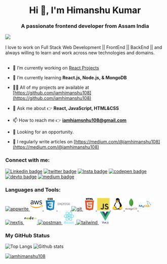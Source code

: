 <h1 align="center">Hi 👋, I'm Himanshu Kumar</h1>
<h3 align="center">A passionate frontend developer from Assam India</h3> 

![](https://komarev.com/ghpvc/?username=iamhimanshu108&color=brightgreen&style=flat)


I love to work on Full Stack Web Development || FrontEnd || BackEnd || and always willing to learn and work across new technologies and domains. <br/> <br/>

- 🔭 I’m currently working on [React Projects](https://github.com/iamhimanshu108/React20days)

- 🌱 I’m currently learning **React.js, Node.js, & MongoDB**

- 👨‍💻 All of my projects are available at [https://github.com/iamhimanshu108](https://github.com/iamhimanshu108)
- 💬 Ask me about   👉  **React, JavaScript, HTML&CSS**
- 📫 How to reach me  👉  **iamhiamsnhu108@gmail.com**
- 👯 Looking for an opportunity.
- 📝 I regularly write articles on [https://medium.com/@iamhimanshu108](https://medium.com/@iamhimanshu108)

<h3 align="left">Connect with me:</h3>
<p align="left">

[![Linkedin badge](https://img.shields.io/badge/LinkedIn-0077B5?style=for-the-badge&logo=linkedin&logoColor=white)](https://www.linkedin.com/in/iamhimanshu108)
[![twitter badge](https://img.shields.io/badge/Twitter-1DA1F2?style=for-the-badge&logo=twitter&logoColor=white)](https://twitter.com/iamhimanshu108)
[![Insta badge](https://img.shields.io/badge/Instagram-E4405F?style=for-the-badge&logo=instagram&logoColor=white)](https://www.instagram.com/iamhimanshu108)
[![codepen badge](https://img.shields.io/badge/Codepen-000000?style=for-the-badge&logo=codepen&logoColor=white)]("https://codepen.io/https://codepen.io/iamhimanshu108")
[![devto badge](https://img.shields.io/badge/dev.to-0A0A0A?style=for-the-badge&logo=devdotto&logoColor=white)]("https://dev.to/https://dev.to/iamhimanshu108")
[![medium badge](https://img.shields.io/badge/Medium-12100E?style=for-the-badge&logo=medium&logoColor=white)]("https://medium.com/@iamhimanshu108")


<h3 align="left">Languages and Tools:</h3>
<p align="left"> <a href="https://appwrite.io" target="_blank" rel="noreferrer"> <img src="https://www.vectorlogo.zone/logos/appwriteio/appwriteio-icon.svg" alt="appwrite" width="40" height="40"/> </a> <a href="https://aws.amazon.com" target="_blank" rel="noreferrer"> <img src="https://raw.githubusercontent.com/devicons/devicon/master/icons/amazonwebservices/amazonwebservices-original-wordmark.svg" alt="aws" width="40" height="40"/> </a> <a href="https://www.w3schools.com/css/" target="_blank" rel="noreferrer"> <img src="https://raw.githubusercontent.com/devicons/devicon/master/icons/css3/css3-original-wordmark.svg" alt="css3" width="40" height="40"/> </a> <a href="https://expressjs.com" target="_blank" rel="noreferrer"> <img src="https://raw.githubusercontent.com/devicons/devicon/master/icons/express/express-original-wordmark.svg" alt="express" width="40" height="40"/> </a> <a href="https://git-scm.com/" target="_blank" rel="noreferrer"> <img src="https://www.vectorlogo.zone/logos/git-scm/git-scm-icon.svg" alt="git" width="40" height="40"/> </a> <a href="https://www.w3.org/html/" target="_blank" rel="noreferrer"> <img src="https://raw.githubusercontent.com/devicons/devicon/master/icons/html5/html5-original-wordmark.svg" alt="html5" width="40" height="40"/> </a> <a href="https://developer.mozilla.org/en-US/docs/Web/JavaScript" target="_blank" rel="noreferrer"> <img src="https://raw.githubusercontent.com/devicons/devicon/master/icons/javascript/javascript-original.svg" alt="javascript" width="40" height="40"/> </a> <a href="https://www.linux.org/" target="_blank" rel="noreferrer"> <img src="https://raw.githubusercontent.com/devicons/devicon/master/icons/linux/linux-original.svg" alt="linux" width="40" height="40"/> </a> <a href="https://www.mongodb.com/" target="_blank" rel="noreferrer"> <img src="https://raw.githubusercontent.com/devicons/devicon/master/icons/mongodb/mongodb-original-wordmark.svg" alt="mongodb" width="40" height="40"/> </a> <a href="https://www.mysql.com/" target="_blank" rel="noreferrer"> <img src="https://raw.githubusercontent.com/devicons/devicon/master/icons/mysql/mysql-original-wordmark.svg" alt="mysql" width="40" height="40"/> </a> <a href="https://nextjs.org/" target="_blank" rel="noreferrer"> <img src="https://cdn.worldvectorlogo.com/logos/nextjs-2.svg" alt="nextjs" width="40" height="40"/> </a> <a href="https://nodejs.org" target="_blank" rel="noreferrer"> <img src="https://raw.githubusercontent.com/devicons/devicon/master/icons/nodejs/nodejs-original-wordmark.svg" alt="nodejs" width="40" height="40"/> </a> <a href="https://postman.com" target="_blank" rel="noreferrer"> <img src="https://www.vectorlogo.zone/logos/getpostman/getpostman-icon.svg" alt="postman" width="40" height="40"/> </a> <a href="https://reactjs.org/" target="_blank" rel="noreferrer"> <img src="https://raw.githubusercontent.com/devicons/devicon/master/icons/react/react-original-wordmark.svg" alt="react" width="40" height="40"/> </a> <a href="https://tailwindcss.com/" target="_blank" rel="noreferrer"> <img src="https://www.vectorlogo.zone/logos/tailwindcss/tailwindcss-icon.svg" alt="tailwind" width="40" height="40"/> </a> <a href="https://vuejs.org/" target="_blank" rel="noreferrer"> <img src="https://raw.githubusercontent.com/devicons/devicon/master/icons/vuejs/vuejs-original-wordmark.svg" alt="vuejs" width="40" height="40"/> </a> </p>

### My GitHub Status

![Top Langs](https://github-readme-stats.vercel.app/api/top-langs/?username=iamhimanshu108) ![Github stats](https://github-readme-stats.vercel.app/api?username=iamhimanshu108&show_icons=true)

<p align="left"> <a href="https://github.com/ryo-ma/github-profile-trophy"><img src="https://github-profile-trophy.vercel.app/?username=iamhimanshu108&row=1&column=6" alt="iamhimanshu108" /></a> </p>

<!--
<p><img align="left" src="https://github-readme-stats.vercel.app/api/top-langs?username=iamhimanshu108&show_icons=true&locale=en&layout=compact" alt="iamhimanshu108" /></p> -->

<!--
<p>&nbsp;<img align="center" src="https://github-readme-stats.vercel.app/api?username=iamhimanshu108&show_icons=true&locale=en" alt="iamhimanshu108" /></p>

<p><img align="center" src="https://github-readme-streak-stats.herokuapp.com/?user=iamhimanshu108&" alt="iamhimanshu108" /></p>

<p align="left"> <img src="https://komarev.com/ghpvc/?username=iamhimanshu108&label=Profile%20views&color=0e75b6&style=flat" alt="iamhimanshu108" /> </p>

<p align="left"> <a href="https://github.com/ryo-ma/github-profile-trophy"><img src="https://github-profile-trophy.vercel.app/?username=iamhimanshu108" alt="iamhimanshu108" /></a> </p>

<p align="left"> <a href="https://twitter.com/iamhimanshu108" target="blank"><img src="https://img.shields.io/twitter/follow/iamhimanshu108?logo=twitter&style=for-the-badge" alt="iamhimanshu108" /></a> </p>  -->
